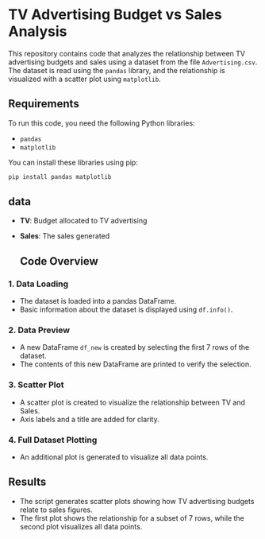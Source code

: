 # TV Advertising Budget vs Sales Analysis

This repository contains code that analyzes the relationship between TV advertising budgets and sales using a dataset from the file `Advertising.csv`. The dataset is read using the `pandas` library, and the relationship is visualized with a scatter plot using `matplotlib`.

## Requirements

To run this code, you need the following Python libraries:

- `pandas`
- `matplotlib`

You can install these libraries using pip:

```bash
pip install pandas matplotlib
```

## data
- **TV**: Budget allocated to TV advertising
- **Sales**: The sales generated

  ## Code Overview

### 1. Data Loading

- The dataset is loaded into a pandas DataFrame.
- Basic information about the dataset is displayed using `df.info()`.

### 2. Data Preview

- A new DataFrame `df_new` is created by selecting the first 7 rows of the dataset.
- The contents of this new DataFrame are printed to verify the selection.

### 3. Scatter Plot

- A scatter plot is created to visualize the relationship between TV and Sales.
- Axis labels and a title are added for clarity.

### 4. Full Dataset Plotting

- An additional plot is generated to visualize all data points.


## Results

- The script generates scatter plots showing how TV advertising budgets relate to sales figures.
- The first plot shows the relationship for a subset of 7 rows, while the second plot visualizes all data points.
